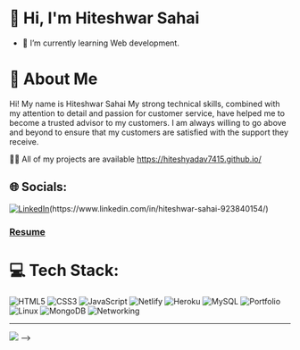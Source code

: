 # 👋 Hi, I'm Hiteshwar Sahai

- 🌱 I’m currently learning Web development.
# 💫 About Me 
<p>Hi! My name is<span> Hiteshwar Sahai </span>My strong technical skills, combined with my attention to detail and passion for customer service, have helped me to become a trusted advisor to my customers. I am always willing to go above and beyond to ensure that my customers are satisfied with the support they receive.
  
  👨‍💻 All of my projects are available https://hiteshyadav7415.github.io/

## 🌐 Socials:
[![LinkedIn](https://img.shields.io/badge/LinkedIn-%230077B5.svg?logo=linkedin&logoColor=white)]([https://www.linkedin.com/in/hiteshwar-sahai-923840154/](https://www.linkedin.com/in/hiteshwar-sahai-923840154/))(https://www.linkedin.com/in/hiteshwar-sahai-923840154/)
<h3>
  <a href="(https://drive.google.com/file/d/1wTa2eTGOrJcBXRBH8dSoQ1DkdHxIvU4P/view?usp=sharing)" target="_blank"> Resume </a>
</h3>

# 💻 Tech Stack:
![HTML5](https://img.shields.io/badge/html5-%23E34F26.svg?style=for-the-badge&logo=html5&logoColor=white)  ![CSS3](https://img.shields.io/badge/css3-%231572B6.svg?style=for-the-badge&logo=css3&logoColor=white)  ![JavaScript](https://img.shields.io/badge/javascript-%23323330.svg?style=for-the-badge&logo=javascript&logoColor=%23F7DF1E) ![Netlify](https://img.shields.io/badge/netlify-%23000000.svg?style=for-the-badge&logo=netlify&logoColor=#00C7B7) ![Heroku](https://img.shields.io/badge/heroku-%23430098.svg?style=for-the-badge&logo=heroku&logoColor=white) ![MySQL](https://img.shields.io/badge/mysql-%2300f.svg?style=for-the-badge&logo=mysql&logoColor=white) ![Portfolio](https://img.shields.io/badge/Portfolio-%23000000.svg?style=for-the-badge&logo=firefox&logoColor=#FF7139)  ![Linux](https://img.shields.io/badge/-Linux-green?style=for-the-badge&logo=Linux5&logoColor=white) ![MongoDB](https://img.shields.io/badge/-MongoDB-orange?style=for-the-badge&logo=MongoDB5&logoColor=white)
![Networking](https://img.shields.io/badge/-Networking-blue?style=for-the-badge&logo=NetworkingDB5&logoColor=white)

---
[![](https://visitcount.itsvg.in/api?id=HiteshYADAV7415&icon=0&color=0)](https://visitcount.itsvg.in)
-->
